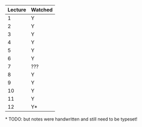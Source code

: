 Lecture | Watched
--------|---------
1 | Y
2 | Y
3 | Y
4 | Y
5 | Y
6 | Y
7 | ???
8 | Y
9 | Y
10| Y
11| Y
12| Y*


\* TODO: but notes were handwritten and still need to be typeset!
